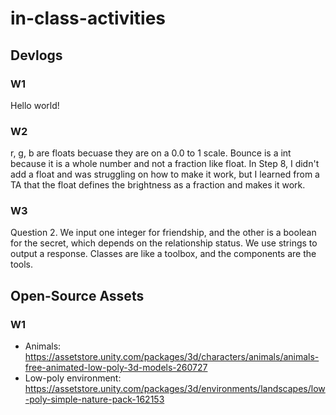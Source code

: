 # in-class-activities
## Devlogs
### W1
Hello world!

### W2
r, g, b are floats becuase they are on a 0.0 to 1 scale.
Bounce is a int because it is a whole number and not a fraction like float.
In Step 8, I didn't add a float and was struggling on how to make it work, but I learned from a TA that the float defines the brightness as a fraction and makes it work.

### W3
Question 2. We input one integer for friendship, and the other is a boolean for the secret, which depends on the relationship status. We use strings to output a response. Classes are like a toolbox, and the components are the tools.
## Open-Source Assets
### W1
- Animals: https://assetstore.unity.com/packages/3d/characters/animals/animals-free-animated-low-poly-3d-models-260727 
- Low-poly environment: https://assetstore.unity.com/packages/3d/environments/landscapes/low-poly-simple-nature-pack-162153 
